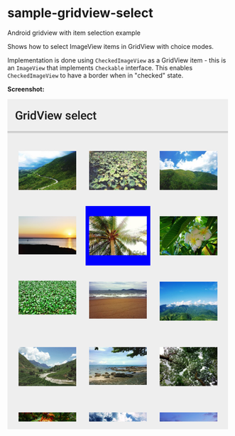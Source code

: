# sample-gridview-select
Android gridview with item selection example

Shows how to select ImageView items in GridView with choice modes.

Implementation is done using `CheckedImageView` as a GridView item - this is an `ImageView` that implements `Checkable` interface.
This enables `CheckedImageView` to have a border when in "checked" state.

**Screenshot:**

![Screenshot](https://raw.githubusercontent.com/jskierbi/sample-gridview-select/master/screenshots/02.png)
